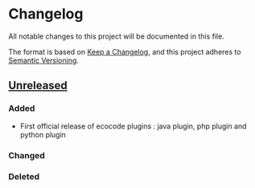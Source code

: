 # Changelog

All notable changes to this project will be documented in this file.

The format is based on [Keep a Changelog](https://keepachangelog.com/en/1.0.0/),
and this project adheres to [Semantic Versioning](https://semver.org/spec/v2.0.0.html).

## [Unreleased]

### Added

- First official release of ecocode plugins : java plugin, php plugin and python plugin

### Changed

### Deleted

[unreleased]: https://github.com/green-code-initiative/ecoCode/compare/v1.2.1...HEAD

[0.0.1]: https://github.com/green-code-initiative/ecoCode/releases/tag/v0.0.1
